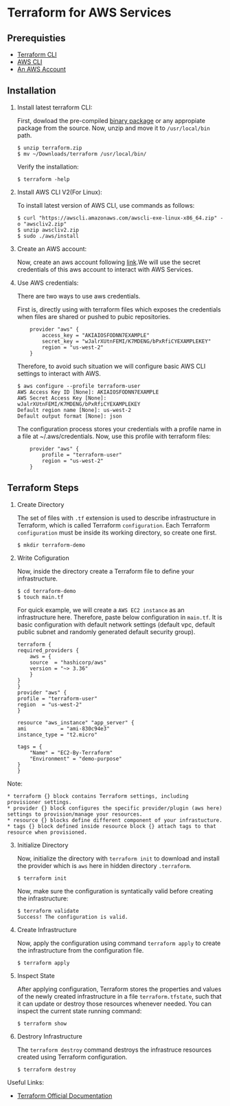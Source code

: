 
# Terraform for AWS Services
## Prerequisties
* [Terraform CLI](https://learn.hashicorp.com/tutorials/terraform/install-cli?in=terraform/aws-get-started)
* [AWS CLI](https://docs.aws.amazon.com/cli/latest/userguide/install-cliv2.html)
* [An AWS Account](https://aws.amazon.com/free/?all-free-tier.sort-by=item.additionalFields.SortRank&all-free-tier.sort-order=asc&awsf.Free%20Tier%20Types=*all&awsf.Free%20Tier%20Categories=*all)

## Installation
1. Install latest terraform CLI:

    First, dowload the pre-compiled [binary package](https://www.terraform.io/downloads.html) or any appropiate package from the source. Now, unzip and move it to `/usr/local/bin` path.
    ```
    $ unzip terraform.zip
    $ mv ~/Downloads/terraform /usr/local/bin/
    ```
    Verify the installation:
    ```
    $ terraform -help
    ```
2. Install AWS CLI V2(For Linux):

    To install latest version of AWS CLI, use commands as follows:
    ```
    $ curl "https://awscli.amazonaws.com/awscli-exe-linux-x86_64.zip" -o "awscliv2.zip"
    $ unzip awscliv2.zip
    $ sudo ./aws/install
    ```
3. Create an AWS account:

    Now, create an aws account following [link](https://aws.amazon.com/free/?all-free-tier.sort-by=item.additionalFields.SortRank&all-free-tier.sort-order=asc&awsf.Free%20Tier%20Types=*all&awsf.Free%20Tier%20Categories=*all).We will use the secret credentials of this aws account to interact with AWS Services.

4. Use AWS credentials:

    There are two ways to use aws credentials. 

    First is, directly using with terraform files which exposes the credentials when files are shared or pushed to pubic repositories. 
    ```
        provider "aws" {
            access_key = "AKIAIOSFODNN7EXAMPLE"
            secret_key = "wJalrXUtnFEMI/K7MDENG/bPxRfiCYEXAMPLEKEY"
            region = "us-west-2"
        }
    ```
    Therefore, to avoid such situation we will configure basic AWS CLI settings to interact with AWS.
    ```
    $ aws configure --profile terraform-user
    AWS Access Key ID [None]: AKIAIOSFODNN7EXAMPLE
    AWS Secret Access Key [None]: wJalrXUtnFEMI/K7MDENG/bPxRfiCYEXAMPLEKEY
    Default region name [None]: us-west-2
    Default output format [None]: json

    ```
    The configuration process stores your credentials with a profile name in a file at ~/.aws/credentials. Now, use this profile with terraform files:
    ```
        provider "aws" {
            profile = "terraform-user"
            region = "us-west-2"
        }
    ```

## Terraform Steps
1. Create Directory

    The set of files with `.tf` extension is used to describe infrastructure in Terraform, which is called Terraform `configuration`. Each Terraform `configuration` must be inside its working directory, so create one first. 
    ```
    $ mkdir terraform-demo
    ```
2. Write Cofiguration

    Now, inside the directory create a Terraform file to define your infrastructure. 
    ```
    $ cd terraform-demo
    $ touch main.tf
    ```
    For quick example, we will create a `AWS EC2 instance` as an infrastructure here. Therefore, paste below configuration in `main.tf`. It is basic configuration with default network settings (default vpc, default public subnet and randomly generated default security group).
    ```
    terraform {
    required_providers {
        aws = {
        source  = "hashicorp/aws"
        version = "~> 3.36"
        }
    }
    }
    provider "aws" {
    profile = "terraform-user"
    region  = "us-west-2"
    }

    resource "aws_instance" "app_server" {
    ami           = "ami-830c94e3"
    instance_type = "t2.micro"

    tags = {
        "Name" = "EC2-By-Terraform"
        "Environment" = "demo-purpose"
    }
    }

    ```
Note: 

    * terraform {} block contains Terraform settings, including provisioner settings.
    * provider {} block configures the specific provider/plugin (aws here) settings to provision/manage your resources.
    * resource {} blocks define different component of your infrastucture.
    * tags {} block defined inside resource block {} attach tags to that resource when provisioned.

3. Initialize Directory
    
    Now, initialize the directory with `terraform init` to download and install the provider which is `aws` here in hidden directory `.terraform`.
    ```
    $ terraform init
    ```
    Now, make sure the configuration is syntatically valid before creating the infrastructure:
    ```
    $ terraform validate
    Success! The configuration is valid.

4. Create Infrastructure

    Now, apply the configuration using command `terraform apply` to create the infrastructure from the configuration file.
    ```
    $ terraform apply 
    ```

5. Inspect State
    
    After applying configuration, Terraform stores the properties and values of the newly created infrastructure in a file `terraform.tfstate`, such that it can update or destroy those resources whenever needed. You can inspect the current state running command:

    ```
    $ terraform show
    ```

6. Destrory Infrastructure

    The `terraform destroy` command destroys the infrastruce resources created using Terraform configuration. 
    ```
    $ terraform destroy 
    ```

Useful Links:
* [Terraform Official Documentation](https://learn.hashicorp.com/terraform)